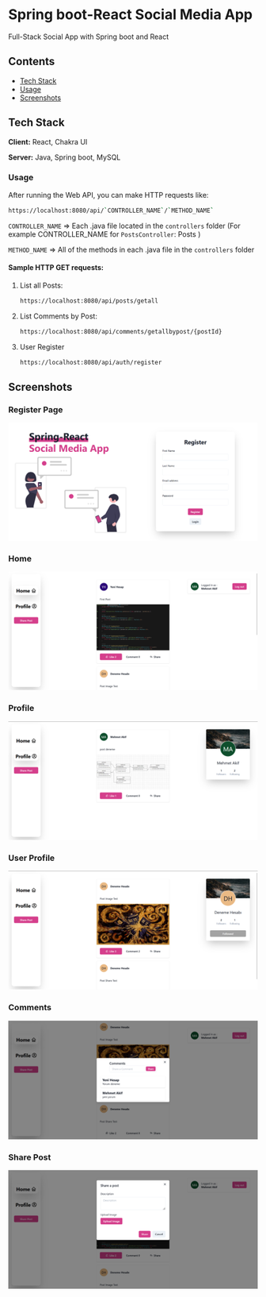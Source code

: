 
# Spring boot-React Social Media App

Full-Stack Social App with Spring boot and React



## Contents

 - [Tech Stack](#tech-stack)
 - [Usage](#usage)
 - [Screenshots](#screenshots)


## Tech Stack

**Client:** React, Chakra UI

**Server:** Java, Spring boot, MySQL

### Usage
 
After running the Web API, you can make HTTP requests like:
   
   ```sh
   https://localhost:8080/api/`CONTROLLER_NAME`/`METHOD_NAME`
   ```
 
   `CONTROLLER_NAME` => Each .java file located in the `controllers` folder (For example CONTROLLER_NAME for `PostsController`: Posts )

   `METHOD_NAME` => All of the methods in each .java file in the `controllers` folder
 
#### Sample HTTP GET requests:

1. List all Posts:
   ```sh
   https://localhost:8080/api/posts/getall
   ```
2. List Comments by Post:
   ```sh
   https://localhost:8080/api/comments/getallbypost/{postId}
   ```
3. User Register
   ```sh
   https://localhost:8080/api/auth/register
   ```
## Screenshots
### Register Page

![App Screenshot](/readme-img/register.png)

### Home

![App Screenshot](/readme-img/home.png)

### Profile

![App Screenshot](/readme-img/profile.png)

### User Profile

![App Screenshot](/readme-img/userProfile.png)

### Comments

![App Screenshot](/readme-img/comments.png)

### Share Post

![App Screenshot](/readme-img/sharepost.png)



